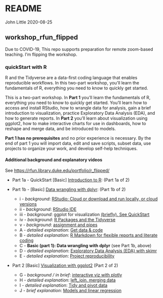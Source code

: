 README
================
John Little
2020-08-25

<!-- README.md is generated from README.Rmd. Please edit that file -->

## workshop\_rfun\_flipped

<!-- badges: start -->

<!-- badges: end -->

Due to COVID-19, This repo supports preparation for remote zoom-based
teaching. I’m flipping the workshop.

### quickStart with R

R and the Tidyverse are a data-first coding language that enables
reproducible workflows. In this two-part workshop, you’ll learn the
fundamentals of R, everything you need to know to quickly get started.

This is a two-part workshop. In **Part 1** you’ll learn the fundamentals
of R, everything you need to know to quickly get started. You’ll learn
how to access and install RStudio, how to wrangle data for analysis,
gain a brief introduction to visualization, practice Exploratory Data
Analysis (EDA), and how to generate reports. In **Part 2** you’ll learn
about visualization using ggplot2, how to make interactive charts for
use in dashboards, how to reshape and merge data, and be introduced to
models.

**Part 1 has no prerequisites** and no prior experience is necessary. By
the end of part 1 you will import data, edit and save scripts, subset
data, use projects to organize your work, and develop self-help
techniques.

#### Additional background and explanatory videos

See <https://rfun.library.duke.edu/portfolio/r_flipped/>

  - Part 1a - QuickStart \[Basic\] [Introduction to
    R](https://warpwire.duke.edu/w/pfYDAA/): (Part 1a of 2)

  - Part 1b - \[Basic\] [Data wrangling with
    dplyr](https://warpwire.duke.edu/w/6_YDAA/): (Part 1b of 2)
    
      - i - *background*: [RStudio: Cloud or download and run locally,
        or cloud versions](https://warpwire.duke.edu/w/p_YDAA/)
      - ii - *background*: [RStudio
        IDE](https://warpwire.duke.edu/w/wfYDAA/)
      - iii - *background*: ggplot for visualization [(briefly). See
        QuickStart](https://warpwire.duke.edu/w/pfYDAA/?start=520&end=598)
      - iv - *background*: [R Packages and the
        Tidyverse](https://warpwire.duke.edu/w/z_YDAA/)
      - v - *background*: [assignment and
        pipes](https://warpwire.duke.edu/w/4fYDAA/)
      - A - *detailed explanation*: [Get data &
        code](https://warpwire.duke.edu/w/s_YDAA/)
      - B - *detailed explanation*: [R Markdown for flexible reports and
        literate coding](https://warpwire.duke.edu/w/S_cDAA/)
      - C - **Basic (part 1): Data wrangling with dplyr** (see Part 1b,
        above)
      - D - *detailed explanation*: [Exploratory Data Analysis (EDA)
        with skimr](https://warpwire.duke.edu/w/jfcDAA/)
      - E - *detailed explanation*: [Project
        reproducibility](https://warpwire.duke.edu/w/q_YDAA/)

  - Part 2 \[Basic\] [Visualization with
    ggplot2](https://warpwire.duke.edu/w/6_YDAA/) (Part 2 of 2)
    
      - G - *background / in brief*: [interactive viz with
        plotly](https://warpwire.duke.edu/w/80YEAA/?start=1632&end=1677)
      - H - *detailed explanation*: [left\_join. merging
        data](https://warpwire.duke.edu/w/ffcDAA/)
      - I - *detailed explanation*: [Tidy and pivot
        data](https://warpwire.duke.edu/w/g_cDAA/)
      - J - *brief explanation*: [Models and linear
        regression](https://warpwire.duke.edu/w/pfYDAA/?start=1170&end=1377)
